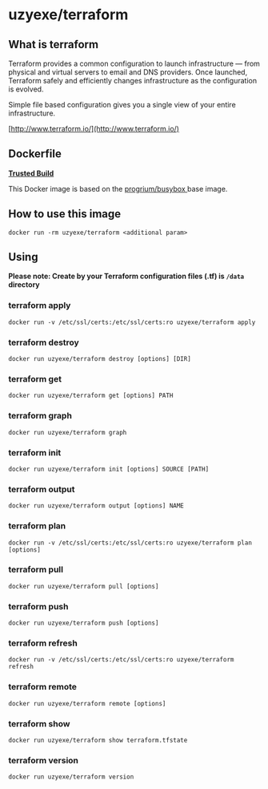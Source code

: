 # uzyexe/terraform

## What is terraform

Terraform provides a common configuration to launch infrastructure — from physical and virtual servers to email and DNS providers. Once launched, Terraform safely and efficiently changes infrastructure as the configuration is evolved.

Simple file based configuration gives you a single view of your entire infrastructure.

[http://www.terraform.io/](http://www.terraform.io/)

## Dockerfile

[**Trusted Build**](https://registry.hub.docker.com/u/uzyexe/terraform/)

This Docker image is based on the [progrium/busybox
](https://registry.hub.docker.com/u/progrium/busybox/) base image.

## How to use this image

```
docker run -rm uzyexe/terraform <additional param>
```

## Using

**Please note: Create by your Terraform configuration files (.tf) is `/data` directory**

### terraform apply

```
docker run -v /etc/ssl/certs:/etc/ssl/certs:ro uzyexe/terraform apply
```

### terraform destroy

```
docker run uzyexe/terraform destroy [options] [DIR]
```

### terraform get

```
docker run uzyexe/terraform get [options] PATH
```

### terraform graph

```
docker run uzyexe/terraform graph
```

### terraform init

```
docker run uzyexe/terraform init [options] SOURCE [PATH]
```

### terraform output

```
docker run uzyexe/terraform output [options] NAME
```

### terraform plan

```
docker run -v /etc/ssl/certs:/etc/ssl/certs:ro uzyexe/terraform plan [options]
```

### terraform pull

```
docker run uzyexe/terraform pull [options]
```

### terraform push

```
docker run uzyexe/terraform push [options]
```

### terraform refresh

```
docker run -v /etc/ssl/certs:/etc/ssl/certs:ro uzyexe/terraform refresh
```

### terraform remote

```
docker run uzyexe/terraform remote [options]
```

### terraform show

```
docker run uzyexe/terraform show terraform.tfstate
```

### terraform version

```
docker run uzyexe/terraform version
```
